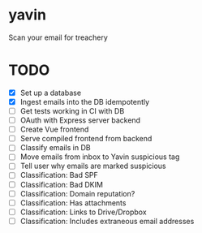 # yavin

Scan your email for treachery

# TODO

- [x] Set up a database
- [x] Ingest emails into the DB idempotently
- [ ] Get tests working in CI with DB
- [ ] OAuth with Express server backend
- [ ] Create Vue frontend
- [ ] Serve compiled frontend from backend
- [ ] Classify emails in DB
- [ ] Move emails from inbox to Yavin suspicious tag
- [ ] Tell user why emails are marked suspicious
- [ ] Classification: Bad SPF
- [ ] Classification: Bad DKIM
- [ ] Classification: Domain reputation?
- [ ] Classification: Has attachments
- [ ] Classification: Links to Drive/Dropbox
- [ ] Classification: Includes extraneous email addresses
